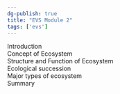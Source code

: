 ```yaml
---  
dg-publish: true  
title: "EVS Module 2"  
tags: ['evs']  
---  
```

  
Introduction   
Concept of Ecosystem   
Structure and Function of Ecosystem   
Ecological succession   
Major types of ecosystem   
Summary  
  
